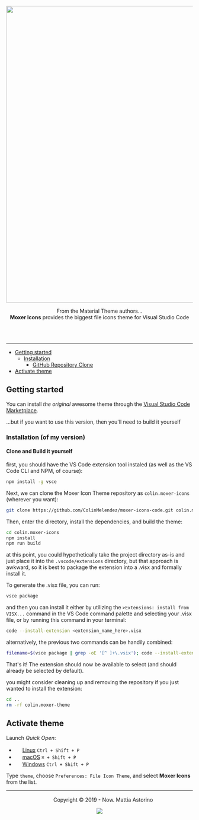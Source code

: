 <p align="center"><img width="800px" src="https://raw.githubusercontent.com/moxer-theme/moxer-icons-code/master/assets/cover.png"></p>

<p align="center">From the Material Theme authors...<br><strong>Moxer Icons</strong> provides the biggest file icons theme for Visual Studio Code</p>
<br><br>

---

- [Getting started](#getting-started)
	- [Installation](#installation)
		- [GitHub Repository Clone](#github-repository-clone)
- [Activate theme](#activate-theme)

## Getting started

You can install *the original* awesome theme through the [Visual Studio Code Marketplace](https://marketplace.visualstudio.com/items?itemName=Equinusocio.moxer-icons).

...but if you want to use this version, then you'll need to build it yourself

### Installation (of my version)


#### Clone and Build it yourself

first, you should have the VS Code extension tool instaled (as well as the VS Code CLI and NPM, of course):

```sh
npm install -g vsce

```

Next, we can clone the Moxer Icon Theme repository as `colin.moxer-icons` (wherever you want):

```sh
git clone https://github.com/ColinMelendez/moxer-icons-code.git colin.moxer-icons
```

Then, enter the directory, install the dependencies, and build the theme:

```sh
cd colin.moxer-icons
npm install
npm run build
```

at this point, you could hypothetically take the project directory as-is and just place it into the `.vscode/extensions` directory, but that approach is awkward, so it is best to package the extension into a .visx and formally install it. 

To generate the .visx file, you can run:

```sh
vsce package
```

and then you can install it either by utilizing the `>Extensions: install from VISX...` command in the VS Code command palette and selecting your .visx file, or by running this command in your terminal:

```sh
code --install-extension <extension_name_here>.visx
```

alternatively, the previous two commands can be handily combined:

```sh
filename=$(vsce package | grep -oE '[^ ]+\.vsix'); code --install-extension "$filename"
```

That's it! The extension should now be available to select (and should already be selected by default).

you might consider cleaning up and removing the repository if you just wanted to install the extension:

```sh
cd ..
rm -rf colin.moxer-theme
```


## Activate theme

Launch *Quick Open*:

  - <img src="https://www.kernel.org/theme/images/logos/favicon.png" width=16 height=16/> <a href="https://code.visualstudio.com/shortcuts/keyboard-shortcuts-linux.pdf">Linux</a> `Ctrl + Shift + P`
  - <img src="https://developer.apple.com/favicon.ico" width=16 height=16/> <a href="https://code.visualstudio.com/shortcuts/keyboard-shortcuts-macos.pdf">macOS</a> `⌘ + Shift + P`
  - <img src="https://www.microsoft.com/favicon.ico" width=16 height=16/> <a href="https://code.visualstudio.com/shortcuts/keyboard-shortcuts-windows.pdf">Windows</a> `Ctrl + Shift + P`

Type `theme`, choose `Preferences: File Icon Theme`, and select **Moxer Icons** from the list.

---

<p align="center"> <img src="https://equinusocio.gallerycdn.vsassets.io/extensions/equinusocio/moxer-theme/1.2.0/1562674227593/Microsoft.VisualStudio.Services.Icons.Default" width=16 height=16/> Copyright &copy; 2019 - Now. Mattia Astorino</p>

<p align="center"><a href="http://www.apache.org/licenses/LICENSE-2.0"><img src="https://img.shields.io/badge/License-Apache_2.0-5E81AC.svg?style=flat-square"/></a></p>
